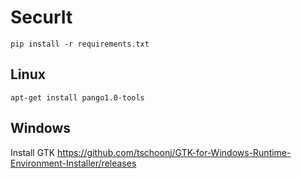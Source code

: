 # SecurIt

```console
pip install -r requirements.txt
```

## Linux
```console
apt-get install pango1.0-tools
```

## Windows
Install GTK
https://github.com/tschoonj/GTK-for-Windows-Runtime-Environment-Installer/releases
